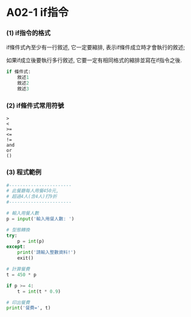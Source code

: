 # A02-1 if指令


### (1) if指令的格式

if條件式內至少有一行敘述, 它一定要縮排, 表示if條件成立時才會執行的敘述; <p/>
如果if成立後要執行多行敘述, 它要一定有相同格式的縮排並寫在if指令之後.<p/>

``` python
if 條件式:
    敘述1
    敘述2
    敘述3
```

### (2) if條件式常用符號
```
>
<
>=
<=
!=
and
or
()
```

### (3) 程式範例
``` python
#-----------------------
# 此餐廳每人用餐450元,
# 超過4人(含4人)打9折
#-----------------------

# 輸入用餐人數
p = input('輸入用餐人數: ')

# 型態轉換
try:
    p = int(p)
except:
    print('請輸入整數資料!')
    exit()

# 計算餐費
t = 450 * p

if p >= 4:
    t = int(t * 0.9)

# 印出餐費
print('餐費=', t)
```
